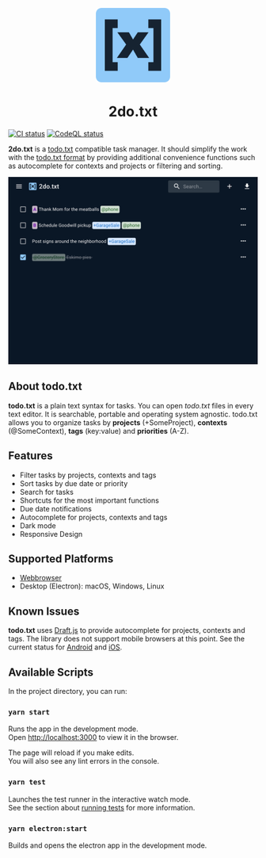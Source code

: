 <p align="center">
  <img width="150" src="./public/logo192.png" alt="2do.txt logo">
</p>

<h1 align="center">2do.txt</h1>

[![CI status][github-ci-action-image]][github-ci-action-url]
[![CodeQL status][github-codeql-analysis-action-image]][github-codeql-analysis-action-url]

[github-ci-action-image]: https://github.com/sodenn/2do-txt/actions/workflows/ci.yml/badge.svg
[github-ci-action-url]: https://github.com/sodenn/2do-txt/actions/workflows/ci.yml
[github-codeql-analysis-action-image]: https://github.com/sodenn/2do-txt/actions/workflows/codeql-analysis.yml/badge.svg
[github-codeql-analysis-action-url]: https://github.com/sodenn/2do-txt/actions/workflows/codeql-analysis.yml

**2do.txt** is a [todo.txt](http://todotxt.org) compatible task manager. It should simplify the work with the [todo.txt format](https://github.com/todotxt/todo.txt) by providing additional convenience functions such as autocomplete for contexts and projects or filtering and sorting.

<p align="center">
  <img width="600" src="./resources/screenshot1.png" alt="Screenshot">
</p>

## About todo.txt

**todo.txt** is a plain text syntax for tasks. You can open *todo.txt* files in every text editor. It is searchable, portable and operating system agnostic. todo.txt allows you to organize tasks by **projects** (+SomeProject), **contexts** (@SomeContext), **tags** (key:value) and **priorities** (A-Z).

## Features

- Filter tasks by projects, contexts and tags
- Sort tasks by due date or priority
- Search for tasks
- Shortcuts for the most important functions
- Due date notifications
- Autocomplete for projects, contexts and tags
- Dark mode
- Responsive Design

## Supported Platforms
- [Webbrowser](https://sodenn.github.io/2do-txt/)
- Desktop (Electron): macOS, Windows, Linux

## Known Issues

**todo.txt** uses [Draft.js](https://github.com/facebook/draft-js) to provide autocomplete for projects, contexts and tags. The library does not support mobile browsers at this point. See the current status for [Android](https://github.com/facebook/draft-js/labels/android) and [iOS](https://github.com/facebook/draft-js/labels/ios).

## Available Scripts

In the project directory, you can run:

### `yarn start`

Runs the app in the development mode.\
Open [http://localhost:3000](http://localhost:3000) to view it in the browser.

The page will reload if you make edits.\
You will also see any lint errors in the console.

### `yarn test`

Launches the test runner in the interactive watch mode.\
See the section about [running tests](https://facebook.github.io/create-react-app/docs/running-tests) for more information.

### `yarn electron:start`

Builds and opens the electron app in the development mode.
